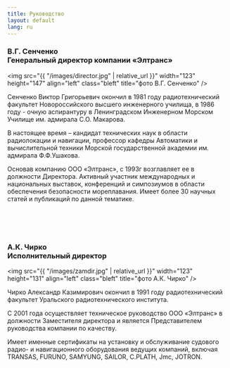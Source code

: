 ```yaml
---
title: Руководство
layout: default
lang: ru
---
```

<h3>В.Г. Сенченко<br />Генеральный директор компании «Элтранс»</h3>

<img src="{{ "/images/director.jpg" | relative_url }}" width="123" height="147" align="left" class="bleft" title="фото В.Г. Сенченко" />

Сенченко Виктор Григорьевич окончил в 1981 году радиотехнический факультет Новороссийского высшего инженерного училища,  в 1986 году -  очную аспирантуру в Ленинградском Инженерном Морском Училище им. адмирала С.О. Макарова. 

В настоящее время – кандидат технических наук в области радиолокации и навигации, профессор кафедры Автоматики и вычислительной техники Морской государственной академии им. адмирала Ф.Ф.Ушакова.

Основав  компанию ООО «Элтранс», с  1993г возглавляет ее в должности Директора.
Активный участник международных и национальных выставок, конференций и симпозиумов в области обеспечения безопасности мореплавания. Имеет более 30 научных статей и публикаций по данной тематике.<br><br><br><br><br>

<h3>А.К. Чирко<br />Исполнительный директор</h3>

<img src="{{ "/images/zamdir.jpg" | relative_url }}" width="123" height="131" align="left" class="bleft" title="фото А.К. Чирко" />

Чирко Александр Казимирович окончил в 1991 году радиотехнический факультет Уральского радиотехнического института.

С 2001 года  осуществляет техническое руководство  ООО «Элтранс» в должности Заместителя директора  и является Представителем руководства  компании по качеству.

Имеет именные сертификаты  на установку и обслуживание судового радио- и навигационного оборудования ведущих компаний, включая TRANSAS, FURUNO, SAMYUNG, SAILOR, C.PLATH, Jmc, JOTRON.
